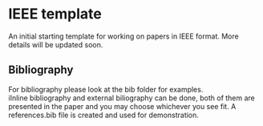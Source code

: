 # IEEE template
An initial starting template for working on papers in IEEE format. 
More details will be updated soon.

## Bibliography
For bibliography please look at the bib folder for examples.  
iInline bibliography and external biliography can be done, both of them are presented in the paper and you may choose whichever you see fit.
A references.bib file is created and used for demonstration. 